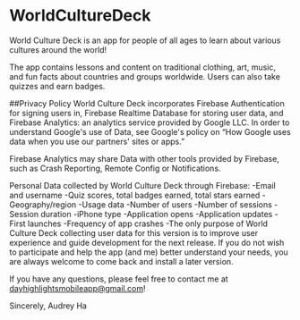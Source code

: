 # WorldCultureDeck
World Culture Deck is an app for people of all ages to learn about various cultures around the world!

The app contains lessons and content on traditional clothing, art, music, and fun facts about countries and groups worldwide. Users can also take quizzes and earn badges.

##Privacy Policy
World Culture Deck incorporates Firebase Authentication for signing users in, Firebase Realtime Database for storing user data, and Firebase Analytics: an analytics service provided by Google LLC. In order to understand Google's use of Data, see Google's policy on “How Google uses data when you use our partners' sites or apps.”
 
Firebase Analytics may share Data with other tools provided by Firebase, such as Crash Reporting, Remote Config or Notifications.
 
Personal Data collected by World Culture Deck through Firebase:
-Email and username
-Quiz scores, total badges earned, total stars earned
-Geography/region
-Usage data
-Number of users
-Number of sessions
-Session duration
-iPhone type
-Application opens
-Application updates
-First launches
-Frequency of app crashes
-The only purpose of World Culture Deck collecting user data for this version is to improve user experience and guide development for the next release. If you do not wish to participate and help the app (and me) better understand your needs, you are always welcome to come back and install a later version.
 
If you have any questions, please feel free to contact me at dayhighlightsmobileapp@gmail.com!
 
Sincerely, 
Audrey Ha
